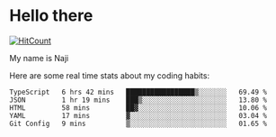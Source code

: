 # Hello there

[![HitCount](http://hits.dwyl.com/na-ji/na-ji.svg)](https://youtu.be/dQw4w9WgXcQ)

My name is Naji

Here are some real time stats about my coding habits:

<!--START_SECTION:waka-->
```text
TypeScript   6 hrs 42 mins   █████████████████▒░░░░░░░   69.49 % 
JSON         1 hr 19 mins    ███▒░░░░░░░░░░░░░░░░░░░░░   13.80 % 
HTML         58 mins         ██▓░░░░░░░░░░░░░░░░░░░░░░   10.06 % 
YAML         17 mins         ▓░░░░░░░░░░░░░░░░░░░░░░░░   03.04 % 
Git Config   9 mins          ▒░░░░░░░░░░░░░░░░░░░░░░░░   01.65 % 
```
<!--END_SECTION:waka-->

